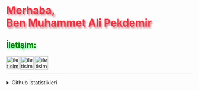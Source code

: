 
<h1 align="left" style="color:#e63946;text-shadow: 3px 4px 4px rgba(205, 50, 70, 0.7);">Merhaba,<br>Ben Muhammet Ali Pekdemir</h1>

<h2 style="color:Green;text-shadow: 3px 4px 4px rgba(0, 250, 70, 0.7)"> İletişim: </h2>

[<img align="left" alt="iletisim | Telegram" width="35px" src="https://www.svgrepo.com/show/473804/telegram.svg" />][Telegram]
[<img align="left" alt="iletisim | Instagram" width="36px" src="https://www.flaticon.com/svg/static/icons/svg/1384/1384015.svg" />][Instagram]
[<img align="left" alt="iletisim | Twitter" width="36px" src="https://www.flaticon.com/svg/static/icons/svg/1384/1384017.svg" />][Twitter]

<br />
<br />

---

<details>
  <summary>Github İstatistikleri</summary>

  <img align="center" alt="keyiflerolsun Github İstatistikleri" src="https://readmestats.vercel.app/api?username=mapekdemir&show_icons=true&title_color=333&icon_color=d43111&count_private=true&include_all_commits=true" />
</details>

[Telegram]: https://www.t.me/mapekdemir
[Instagram]: https://instagram.com/mapekdemir
[Twitter]: https://twitter.com/mapekdemir
